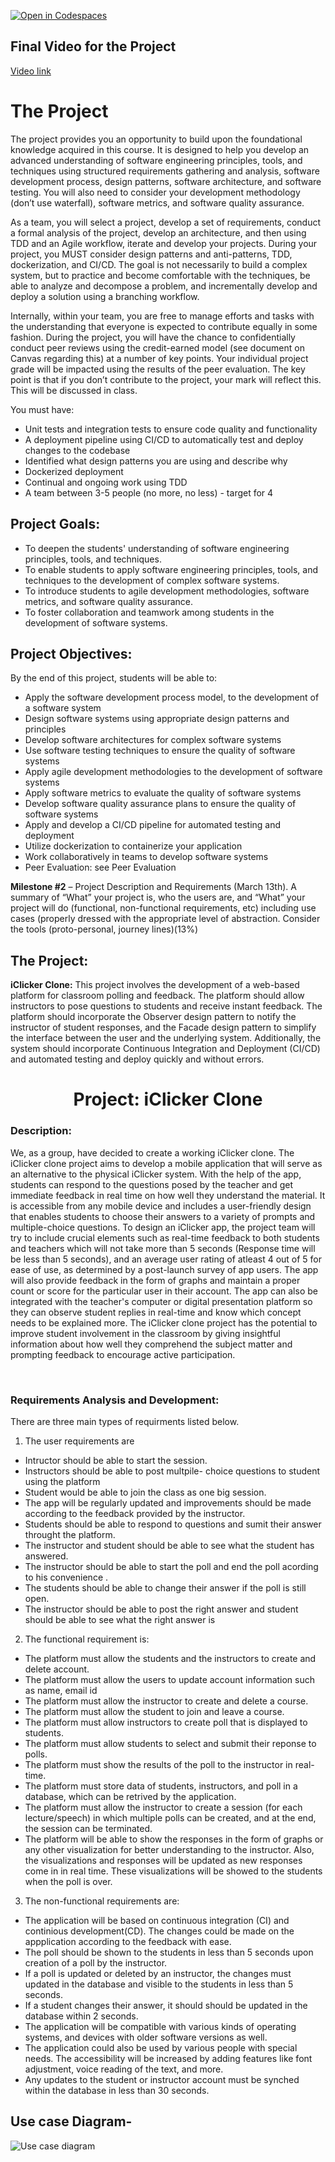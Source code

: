 [![Open in Codespaces](https://classroom.github.com/assets/launch-codespace-f4981d0f882b2a3f0472912d15f9806d57e124e0fc890972558857b51b24a6f9.svg)](https://classroom.github.com/open-in-codespaces?assignment_repo_id=10468060)

## Final Video for the Project

[Video link](https://youtu.be/xxgTXwRAvXU)

# The Project

The project provides you an opportunity to build upon the foundational knowledge acquired in this course. It is designed to help you develop an advanced understanding of software engineering principles, tools, and techniques using structured requirements gathering and analysis, software development process, design patterns, software architecture, and software testing.  You will also need to consider your development methodology (don’t use waterfall), software metrics, and software quality assurance.

As a team, you will select a project, develop a set of requirements, conduct a formal analysis of the project, develop an architecture, and then using TDD and an Agile workflow, iterate and develop your projects.  During your project, you MUST consider design patterns and anti-patterns, TDD, dockerization, and CI/CD.  The goal is not necessarily to build a complex system, but to practice and become comfortable with the techniques, be able to analyze and decompose a problem, and incrementally develop and deploy a solution using a branching workflow.

Internally, within your team, you are free to manage efforts and tasks with the understanding that everyone is expected to contribute equally in some fashion.  During the project, you will have the chance to confidentially conduct peer reviews using the credit-earned model (see document on Canvas regarding this) at a number of key points.   Your individual project grade will be impacted using the results of the peer evaluation.   The key point is that if you don’t contribute to the project, your mark will reflect this.  This will be discussed in class.

You must have:

* Unit tests and integration tests to ensure code quality and functionality
* A deployment pipeline using CI/CD to automatically test and deploy changes to the codebase
* Identified what design patterns you are using and describe why
* Dockerized deployment
* Continual and ongoing work using TDD 
* A team between 3-5 people (no more, no less) - target for 4

## Project Goals:

* To deepen the students' understanding of software engineering principles, tools, and techniques.
* To enable students to apply software engineering principles, tools, and techniques to the development of complex software systems.
* To introduce students to agile development methodologies, software metrics, and software quality assurance.
* To foster collaboration and teamwork among students in the development of software systems.

## Project Objectives:

By the end of this project, students will be able to:

* Apply the software development process model, to the development of a software system
* Design software systems using appropriate design patterns and principles
* Develop software architectures for complex software systems
* Use software testing techniques to ensure the quality of software systems
* Apply agile development methodologies to the development of software systems
* Apply software metrics to evaluate the quality of software systems
* Develop software quality assurance plans to ensure the quality of software systems
* Apply and develop a CI/CD pipeline for automated testing and deployment
* Utilize dockerization to containerize your application
* Work collaboratively in teams to develop software systems
* Peer Evaluation: see Peer Evaluation


**Milestone #2** – Project Description and Requirements (March 13th).  A summary of “What” your project is, who the users are, and “What” your project will do (functional, non-functional requirements, etc) including use cases (properly dressed with the appropriate level of abstraction.   Consider the tools (proto-personal, journey lines)(13%)

## The Project:

**iClicker Clone:** This project involves the development of a web-based platform for classroom polling and feedback. The platform should allow instructors to pose questions to students and receive instant feedback. The platform should incorporate the Observer design pattern to notify the instructor of student responses, and the Facade design pattern to simplify the interface between the user and the underlying system.  Additionally, the system should incorporate Continuous Integration and Deployment (CI/CD) and automated testing and deploy quickly and without errors. 


<H1 align='center'> Project: iClicker Clone</h1>

### Description:
 We, as a group, have decided to create a working iClicker clone. The iClicker clone project aims to develop a mobile application that will serve as an alternative to the physical iClicker system. With the help of the app, students can respond to the questions posed by the teacher and get immediate feedback in real time on how well they understand the material. It is accessible from any mobile device and includes a user-friendly design that enables students to choose their answers to a variety of prompts and multiple-choice questions. To design an iClicker app, the  project team will try to include crucial elements such as real-time feedback to both students and teachers which will not take more than 5 seconds (Response time will be less than 5 seconds), and an average user rating of atleast 4 out of 5 for ease of use, as determined by a post-launch survey of app users. The app will also provide feedback in the form of graphs and maintain a proper count or score for the particular user in their account. The app can also be integrated with the teacher's computer or digital presentation platform so they can observe student replies in real-time and know which concept needs to be explained more. The iClicker clone project has the potential to improve student involvement in the classroom by giving insightful information about how well they comprehend the subject matter and prompting feedback to encourage active participation.

<br>

 ### Requirements Analysis and Development: 

There are three main types of requirments listed below.

1. The user requirements are
- Intructor should be able to start the session. 
- Instructors should be able to post multpile- choice questions to student using the platform
- Student would be able to join the class as one big session.
- The app will be regularly updated and improvements should be made according to the feedback provided by the instructor. 
- Students should be able to respond to questions and sumit their answer throught the platform.
- The instructor and student should be able to see what the student has answered. 
- The instructor should be able to start the poll and end the poll acording to his convenience .
- The students should be able to change their answer if the poll is still open. 
- The instructor should be able to post the right answer and student should be able to see what the right answer is 

2. The functional requirement is:
- The platform must allow the students and the instructors to create and delete account.
- The platform must allow the users to update account information such as name, email id
- The platform must allow the instructor to create and delete a course.
- The platform must allow the student to join and leave a course.
- The platform must allow instructors to create poll that is displayed to students.
- The platform must allow students to select and submit their reponse to polls.
- The platform must show the results of the poll to the instructor in real-time.
- The platform must store data of students, instructors, and poll in a database, which can be retrived by the application.
- The platform must allow the instructor to create a session (for each lecture/speech) in which multiple polls can be created, and at the end, the session can be terminated.
-  The platform will be able to show the responses in the form of graphs or any other visualization for better understanding to the instructor. Also, the visualizations and responses will be updated as new responses come in in real time. These visualizations will be showed to the students when the poll is over. 

3. The non-functional requirements are:
- The application will be based on continuous integration (CI) and continious development(CD). The changes could be made on the appplication according to the feedback with ease.
- The poll should be shown to the students in less than 5 seconds upon creation of a poll by the instructor.
- If a poll is updated or deleted by an instructor, the changes must updated in the database and visible to the students in less than 5 seconds. 
- If a student changes their answer, it should should be updated in the database within 2 seconds. 
- The application will be compatible with various kinds of operating systems, and devices with older software versions as well. 
- The application could also be used by various people with special needs. The accessibility will be increased by adding features like font adjustment, voice reading of the text, and more.
- Any updates to the student or instructor account must be synched within the database in less than 30 seconds. 

## Use case Diagram- 
![Use case diagram](Documents/UMLUseCaseDiagram/UseCaseDiagram.png)

